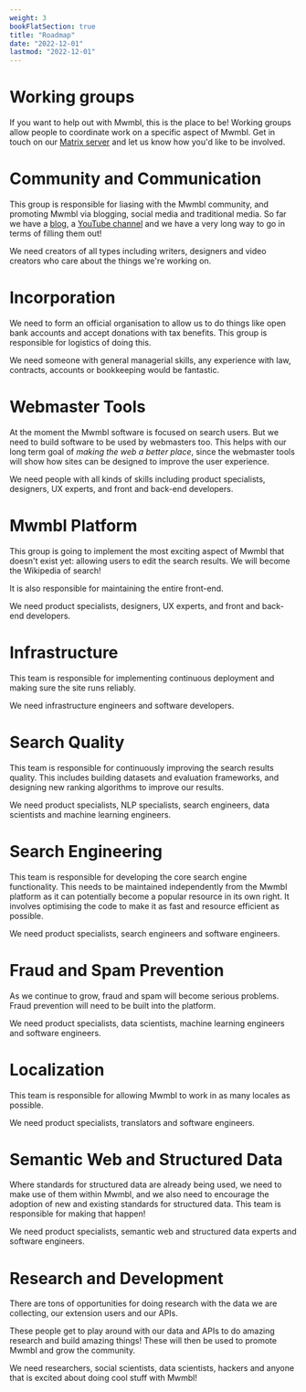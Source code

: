 ```yaml
---
weight: 3
bookFlatSection: true
title: "Roadmap"
date: "2022-12-01"
lastmod: "2022-12-01"
---
```


# Working groups

If you want to help out with Mwmbl, this is the place to be! Working
groups allow people to coordinate work on a specific aspect of
Mwmbl. Get in touch on our [Matrix server](https://matrix.to/#/#mwmbl:matrix.org) 
and let us know how you'd like to be involved.


# Community and Communication

This group is responsible for liasing with the Mwmbl community, and
promoting Mwmbl via blogging, social media and traditional media. So
far we have a [blog](https://blog.mwmbl.org), a [YouTube channel](https://www.youtube.com/@mwmbl)
and we have a very long way to go in terms of filling them out!

We need creators of all types including writers, designers and video creators who
care about the things we're working on.

# Incorporation

We need to form an official organisation to allow us to do things like
open bank accounts and accept donations with tax benefits. This group
is responsible for logistics of doing this.

We need someone with general managerial skills, any experience with
law, contracts, accounts or bookkeeping would be fantastic.

# Webmaster Tools

At the moment the Mwmbl software is focused on search users. But we
need to build software to be used by webmasters too. This helps with
our long term goal of _making the web a better place_, since the
webmaster tools will show how sites can be designed to improve the
user experience.

We need people with all kinds of skills including product specialists,
designers, UX experts, and front and back-end developers.

# Mwmbl Platform

This group is going to implement the most exciting aspect of Mwmbl
that doesn't exist yet: allowing users to edit the search results. We
will become the Wikipedia of search!

It is also responsible for maintaining the entire front-end.

We need product specialists, designers, UX experts, and front and
back-end developers.

# Infrastructure

This team is responsible for implementing continuous deployment and
making sure the site runs reliably.

We need infrastructure engineers and software developers.

# Search Quality

This team is responsible for continuously improving the search results
quality. This includes building datasets and evaluation frameworks,
and designing new ranking algorithms to improve our results.

We need product specialists, NLP specialists, search engineers, data
scientists and machine learning engineers.

# Search Engineering

This team is responsible for developing the core search engine
functionality. This needs to be maintained independently from the
Mwmbl platform as it can potentially become a popular resource in its
own right. It involves optimising the code to make it as fast and
resource efficient as possible.

We need product specialists, search engineers and software engineers.

# Fraud and Spam Prevention

As we continue to grow, fraud and spam will become serious
problems. Fraud prevention will need to be built into the platform.

We need product specialists, data scientists, machine learning
engineers and software engineers.

<!-- # Web Standards and Interoperability -->

<!-- TBD -->

# Localization

This team is responsible for allowing Mwmbl to work in as many locales
as possible.

We need product specialists, translators and software engineers.

# Semantic Web and Structured Data

Where standards for structured data are already being used, we need to
make use of them within Mwmbl, and we also need to encourage the
adoption of new and existing standards for structured data. This team
is responsible for making that happen!

We need product specialists, semantic web and structured data experts
and software engineers.

# Research and Development

There are tons of opportunities for doing research with the data we
are collecting, our extension users and our APIs.

These people get to play around with our data and APIs to do amazing
research and build amazing things! These will then be used to promote
Mwmbl and grow the community.

We need researchers, social scientists, data scientists, hackers and
anyone that is excited about doing cool stuff with Mwmbl!
